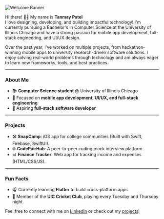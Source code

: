 ![Welcome Banner](https://private-user-images.githubusercontent.com/197348265/408882834-c7176c94-3c72-406b-942f-a45c4265fbbc.png?jwt=eyJhbGciOiJIUzI1NiIsInR5cCI6IkpXVCJ9.eyJpc3MiOiJnaXRodWIuY29tIiwiYXVkIjoicmF3LmdpdGh1YnVzZXJjb250ZW50LmNvbSIsImtleSI6ImtleTUiLCJleHAiOjE3MzkxOTgxMzMsIm5iZiI6MTczOTE5NzgzMywicGF0aCI6Ii8xOTczNDgyNjUvNDA4ODgyODM0LWM3MTc2Yzk0LTNjNzItNDA2Yi05NDJmLWE0NWM0MjY1ZmJiYy5wbmc_WC1BbXotQWxnb3JpdGhtPUFXUzQtSE1BQy1TSEEyNTYmWC1BbXotQ3JlZGVudGlhbD1BS0lBVkNPRFlMU0E1M1BRSzRaQSUyRjIwMjUwMjEwJTJGdXMtZWFzdC0xJTJGczMlMkZhd3M0X3JlcXVlc3QmWC1BbXotRGF0ZT0yMDI1MDIxMFQxNDMwMzNaJlgtQW16LUV4cGlyZXM9MzAwJlgtQW16LVNpZ25hdHVyZT0xZjE1NzljMmM2NjY1ZmRjN2JlYTUzNTUzNTgyZGYxZjA0Mzc0MmUyMzEzOWU4NjQ1ZTc5YzRlNmM5YzcxZTZlJlgtQW16LVNpZ25lZEhlYWRlcnM9aG9zdCJ9.MUyB_nBYsp03YHgwdQnQZB45kLM-iu5kmJQtOlJ3q1c) 
  
Hi there! 👋✨ My name is **Tanmay Patel**  
I love designing, developing, and building impactful technology! I'm currently pursuing a Bachelor's in Computer Science at the University of Illinois Chicago and have a strong passion for mobile app development, full-stack engineering, and UI/UX design.

Over the past year, I've worked on multiple projects, from hackathon-winning mobile apps to university research-driven software solutions. I enjoy solving real-world problems through technology and am always eager to learn new frameworks, tools, and best practices.

---

### **About Me**  
- 📚 **Computer Science student** @ University of Illinois Chicago  
- 🎨 Focused on **mobile app development, UI/UX, and full-stack engineering**  
- 🌟 Aspiring **full-stack software developer**  

---

### **Projects**  
- 🛠️ **SnapCamp**: iOS app for college communities (Built with Swift, Firebase, SwiftUI).  
- 🌐 **CodePairHub**: A peer-to-peer coding mock interview platform.  
- 📊 **Finance Tracker**: Web app for tracking income and expenses (HTML/CSS/JS).  

---

### **Fun Facts**  
- 🎧 Currently learning **Flutter** to build cross-platform apps.  
- 🏏 Member of the **UIC Cricket Club**, playing every Tuesday and Thursday night.  

Feel free to connect with me on [LinkedIn](https://www.linkedin.com/in/tanmay824/) or check out my [projects](https://github.com/tpatel24)!  
